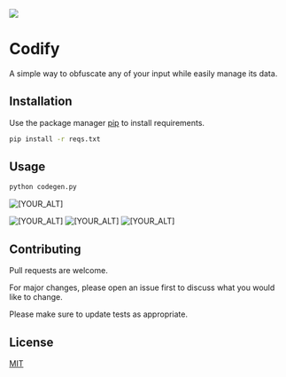 ![](https://i.ibb.co/nrY5K4W/imageweb.webp)

# Codify

A simple way to obfuscate any of your input while easily manage its data.

## Installation

Use the package manager [pip](https://pip.pypa.io/en/stable/) to install requirements.

```bash
pip install -r reqs.txt
```

## Usage

```bash
python codegen.py
```
<p align="left">
   <img src=https://i.ibb.co/vDp3tBm/Screenshot-1759-Copy-Copy.png alt="[YOUR_ALT]"/>
   <p></p>
   <img src=https://i.ibb.co/bgGwcwV/Screenshot-1759-Copy.png alt="[YOUR_ALT]"/>
   <img src=https://i.ibb.co/YQyHpPY/Screenshot-1759.png alt="[YOUR_ALT]"/>
   <img src=https://i.ibb.co/ctBtSRX/Screenshot-553.png alt="[YOUR_ALT]"/>
</p> 

## Contributing

Pull requests are welcome. 

For major changes, please open an issue first to discuss what you would like to change.

Please make sure to update tests as appropriate.

## License
[MIT](https://choosealicense.com/licenses/mit/)
